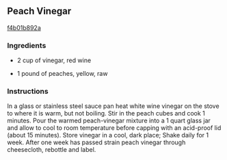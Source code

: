 ## Peach Vinegar

[f4b01b892a](http://www.food.com/recipe/peach-vinegar-1376)

### Ingredients

 - 2 cup of vinegar, red wine

 - 1 pound of peaches, yellow, raw

### Instructions

In a glass or stainless steel sauce pan heat white wine vinegar on the stove to where it is warm, but not boiling. Stir in the peach cubes and cook 1 minutes. Pour the warmed peach-vinegar mixture into a 1 quart glass jar and allow to cool to room temperature before capping with an acid-proof lid (about 15 minutes). Store vinegar in a cool, dark place; Shake daily for 1 week. After one week has passed strain peach vinegar through cheesecloth, rebottle and label.